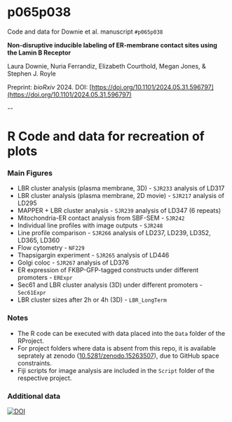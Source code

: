 # p065p038

Code and data for Downie et al. manuscript `#p065p038`

**Non-disruptive inducible labeling of ER-membrane contact sites using the Lamin B Receptor**

Laura Downie, Nuria Ferrandiz, Elizabeth Courthold, Megan Jones, & Stephen J. Royle

Preprint: *bioRxiv* 2024. DOI: [https://doi.org/10.1101/2024.05.31.596797](https://doi.org/10.1101/2024.05.31.596797)

--

# R Code and data for recreation of plots

### Main Figures

- LBR cluster analysis (plasma membrane, 3D) - `SJR233` analysis of LD317
- LBR cluster analysis (plasma membrane, 2D movie) - `SJR217` analysis of LD295
- MAPPER + LBR cluster analysis - `SJR239` analysis of LD347 (6 repeats)
- Mitochondria-ER contact analysis from SBF-SEM - `SJR242`
- Individual line profiles with image outputs - `SJR248`
- Line profile comparison - `SJR266` analysis of LD237, LD239, LD352, LD365, LD360
- Flow cytometry - `NF229`
- Thapsigargin experiment - `SJR265` analysis of LD446
- Golgi coloc - `SJR267` analysis of LD376
- ER expression of FKBP-GFP-tagged constructs under different promoters - `ERExpr`
- Sec61 and LBR cluster analysis (3D) under different promoters - `Sec61Expr`
- LBR cluster sizes after 2h or 4h (3D) - `LBR_LongTerm`


### Notes

- The R code can be executed with data placed into the `Data` folder of the RProject.
- For project folders where data is absent from this repo, it is available seprately at zenodo ([10.5281/zenodo.15263507](https://doi.org/10.5281/zenodo.15263507)), due to GitHub space constraints.
- Fiji scripts for image analysis are included in the `Script` folder of the respective project.


### Additional data

[![DOI](https://zenodo.org/badge/DOI/10.5281/zenodo.15263507.svg)](https://doi.org/10.5281/zenodo.15263507)